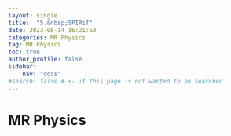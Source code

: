 ```yaml
---
layout: single
title:  "5.&nbsp;SPIRiT"
date: 2023-06-14 16:21:50
categories: MR Physics
tag: MR Physics
toc: true
author_profile: false
sidebar:
    nav: "docs"
#search: false # <- if this page is not wanted to be searched
---
```


# MR Physics
